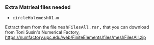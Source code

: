 ### Extra Matrieal files needed ###

* <tt>circleHolemesh01.m</tt>

Extract them from the file <tt>meshFilesAll.rar,</tt> that you can
download from Toni Susin's Numerical Factory,
https://numfactory.upc.edu/web/FiniteElements/files/meshFilesAll.zip
